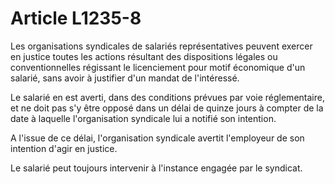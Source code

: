 # Article L1235-8

 

Les organisations syndicales de salariés représentatives peuvent exercer en justice toutes les actions résultant des dispositions légales ou conventionnelles régissant le licenciement pour motif économique d'un salarié, sans avoir à justifier d'un mandat de l'intéressé.

Le salarié en est averti, dans des conditions prévues par voie réglementaire, et ne doit pas s'y être opposé dans un délai de quinze jours à compter de la date à laquelle l'organisation syndicale lui a notifié son intention.

A l'issue de ce délai, l'organisation syndicale avertit l'employeur de son intention d'agir en justice.

Le salarié peut toujours intervenir à l'instance engagée par le syndicat.